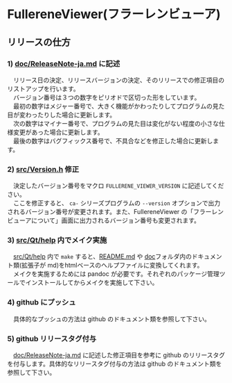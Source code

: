 # FullereneViewer(フラーレンビューア)
## リリースの仕方

### 1) [doc/ReleaseNote-ja.md](ReleaseNote-ja.md) に記述
　リリース日の決定、リリースバージョンの決定、そのリリースでの修正項目のリストアップを行います。  
　バージョン番号は３つの数字をピリオドで区切った形をしています。  
　最初の数字はメジャー番号で、大きく機能がかわったりしてプログラムの見た目が変わったりした場合に更新します。  
　次の数字はマイナー番号で、プログラムの見た目は変化がない程度の小さな仕様変更があった場合に更新します。  
　最後の数字はバグフィックス番号で、不具合などを修正した場合に更新します。

### 2) [src/Version.h](../src/Version.h) 修正
　決定したバージョン番号をマクロ `FULLERENE_VIEWER_VERSION` に記述してください。  
　ここを修正すると、 `ca-` シリーズプログラムの `--version` オプションで出力されるバージョン番号が変更されます。また、FullereneViewer の「フラーレンビューアについて」画面に出力されるバージョン番号も変更されます。

### 3) [src/Qt/help](../src/Qt/help) 内でメイク実施
　[src/Qt/help](../src/Qt/help) 内で `make` すると、[README.md](../README.md) や [doc](.)フォルダ内のドキュメント類(拡張子が md)をhtmlベースのヘルプファイルに変換してくれます。  
　メイクを実施するためには pandoc が必要です。それぞれのパッケージ管理ツールでインストールしてからメイクを実施して下さい。

### 4) github にプッシュ
　具体的なプッシュの方法は github のドキュメント類を参照して下さい。

### 5) github リリースタグ付与
　[doc/ReleaseNote-ja.md](ReleaseNote-ja.md) に記述した修正項目を参考に github のリリースタグを付与します。具体的なリリースタグ付与の方法は github のドキュメント類を参照して下さい。
